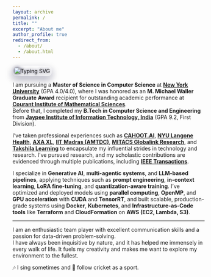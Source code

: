 ```yaml
---
layout: archive
permalink: /
title: ""
excerpt: "About me"
author_profile: true
redirect_from: 
  - /about/
  - /about.html
---
```

<div>
  <img 
    src="https://readme-typing-svg.demolab.com?font=Fira+Code&weight=700&size=20&duration=3000&pause=1000&color=1A1A40&center=false&vCenter=true&multiline=true&width=800&height=70&lines=👋+Howdy!+I'm+Rahul+Singhal.;💼+Open+to+collaboration+%7C+Let's+build!" 
    alt="Typing SVG"
    style="
      max-width: 100%; 
      height: auto; 
      border-radius: 10px; 
      box-shadow: 0 8px 20px rgba(26, 26, 64, 0.2);
      animation: glow 3s ease-in-out infinite alternate;
      padding: 5px;
    "
  />
</div>

<style>
@keyframes glow {
  from {
    filter: drop-shadow(0 0 4px #1A1A40) brightness(1);
  }
  to {
    filter: drop-shadow(0 0 10px #5c67f2) brightness(1.1);
  }
}
</style>




I am pursuing a **Master of Science in Computer Science** at [**New York University**](https://www.nyu.edu) (GPA 4.0/4.0), where I was honored as an **M. Michael Waller Graduate Award** recipient for outstanding academic performance at [**Courant Institute of Mathematical Sciences**](https://cs.nyu.edu).  
Before that, I completed my **B.Tech in Computer Science and Engineering** from [**Jaypee Institute of Information Technology, India**](https://www.jiit.ac.in) (GPA 9.2, First Division).

I’ve taken professional experiences such as [**CAHOOT.AI**](https://www.cahoot.ai), [**NYU Langone Health**](https://nyulangone.org), [**AXA XL**](https://axaxl.com), [**IIT Madras (AMTDC)**](https://www.iitm.ac.in/research/institute-research-centres/advanced-manufacturing-technology-development-centre), [**MITACS Globalink Research**](https://www.mitacs.ca/en), and [**Takshila Learning**](https://www.linkedin.com/company/takshilalearn/?originalSubdomain=in) to encapsulate my influential strides in technology and research. I’ve pursued research, and my scholastic contributions are evidenced through multiple publications, including [**IEEE Transactions**](https://ieeexplore.ieee.org/abstract/document/10115314/).

I specialize in **Generative AI**, **multi-agentic systems**, and **LLM-based pipelines**, applying techniques such as **prompt engineering**, **in-context learning**, **LoRA fine-tuning**, and **quantization-aware training**. I’ve optimized and deployed models using **parallel computing**, **OpenMP**, and **GPU acceleration** with **CUDA** and **TensorRT**, and built scalable, production-grade systems using **Docker**, **Kubernetes**, and **Infrastructure-as-Code tools** like **Terraform** and **CloudFormation** on **AWS (EC2, Lambda, S3)**.

---

I am an enthusiastic team player with excellent communication skills and a passion for data-driven problem-solving.  
I have always been inquisitive by nature, and it has helped me immensely in every walk of life. It fuels my creativity and makes me want to explore my environment to the fullest.

🎶 I sing sometimes and 🏏 follow cricket as a sport.



